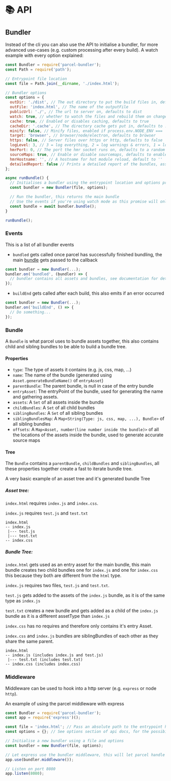 # 📚 API

## Bundler

Instead of the cli you can also use the API to initialise a bundler, for more advanced use-cases (e.g. custom processing after every build).
A watch example with every option explained:
```Javascript
const Bundler = require('parcel-bundler');
const Path = require('path');

// Entrypoint file location
const file = Path.join(__dirname, './index.html');

// Bundler options
const options = {
  outDir: './dist', // The out directory to put the build files in, defaults to dist
  outFile: 'index.html', // The name of the outputFile
  publicUrl: './', // The url to server on, defaults to dist
  watch: true, // whether to watch the files and rebuild them on change, defaults to process.env.NODE_ENV !== 'production'
  cache: true, // Enabled or disables caching, defaults to true
  cacheDir: '.cache', // The directory cache gets put in, defaults to .cache
  minify: false, // Minify files, enabled if process.env.NODE_ENV === 'production'
  target: 'browser', // browser/node/electron, defaults to browser
  https: false, // Server files over https or http, defaults to false
  logLevel: 3, // 3 = log everything, 2 = log warnings & errors, 1 = log errors
  hmrPort: 0, // The port the hmr socket runs on, defaults to a random free port (0 in node.js resolves to a random free port)
  sourceMaps: true, // Enable or disable sourcemaps, defaults to enabled (not supported in minified builds yet)
  hmrHostname: '', // A hostname for hot module reload, default to ''
  detailedReport: false // Prints a detailed report of the bundles, assets, filesizes and times, defaults to false, reports are only printed if watch is disabled
};

async runBundle() {
  // Initialises a bundler using the entrypoint location and options provided
  const bundler = new Bundler(file, options);

  // Run the bundler, this returns the main bundle
  // Use the events if you're using watch mode as this promise will only trigger once and not for every rebuild
  const bundle = await bundler.bundle();
}

runBundle();
```

### Events

This is a list of all bundler events

* `bundled` gets called once parcel has successfully finished bundling, the main [bundle](#bundle) gets passed to the callback
```Javascript
const bundler = new Bundler(...);
bundler.on('bundled', (bundler) => {
  // bundler contains all assets and bundles, see documentation for details
});
```

* `buildEnd` gets called after each build, this also emits if an error occurred
```Javascript
const bundler = new Bundler(...);
bundler.on('buildEnd', () => {
  // Do something...
});
```

### Bundle

A `Bundle` is what parcel uses to bundle assets together, this also contains child and sibling bundles to be able to build a bundle tree.

#### Properties

* `type`: The type of assets it contains (e.g. js, css, map, ...)
* `name`: The name of the bundle (generated using `Asset.generateBundleName()` of `entryAsset`)
* `parentBundle`: The parent bundle, is null in case of the entry bundle
* `entryAsset`: The entryPoint of the bundle, used for generating the name and gathering assets.
* `assets`: A `Set` of all assets inside the bundle
* `childBundles`: A `Set` of all child bundles
* `siblingBundles`: A `Set` of all sibling bundles
* `siblingBundlesMap`: A `Map<String(Type: js, css, map, ...), Bundle>` of all sibling bundles
* `offsets`: A `Map<Asset, number(line number inside the bundle)>` of all the locations of the assets inside the bundle, used to generate accurate source maps

#### Tree

The `Bundle` contains a `parentBundle`, `childBundles` and `siblingBundles`, all these properties together create a fast to iterate bundle tree.


A very basic example of an asset tree and it's generated bundle Tree

##### Asset tree:

`index.html` requires `index.js` and `index.css`.

`index.js` requires `test.js` and `test.txt`

```Text
index.html
-- index.js
 |--- test.js
 |--- test.txt
-- index.css
```

##### Bundle Tree:

`index.html` gets used as an entry asset for the main bundle, this main bundle creates two child bundles one for `index.js` and one for `index.css` this because they both are different from the `html` type.

`index.js` requires two files, `test.js` and `test.txt`.

`test.js` gets added to the assets of the `index.js` bundle, as it is of the same type as `index.js`

`test.txt` creates a new bundle and gets added as a child of the `index.js` bundle as it is a different assetType than `index.js`

`index.css` has no requires and therefore only contains it's entry Asset.

`index.css` and `index.js` bundles are siblingBundles of each other as they share the same parent.

```Text
index.html
-- index.js (includes index.js and test.js)
 |--- test.txt (includes test.txt)
-- index.css (includes index.css)
```

### Middleware

Middleware can be used to hook into a http server (e.g. `express` or node `http`).

An example of using the parcel middleware with express
```Javascript
const Bundler = require('parcel-bundler');
const app = require('express')();

const file = 'index.html'; // Pass an absolute path to the entrypoint here
const options = {}; // See options section of api docs, for the possibilities

// Initialise a new bundler using a file and options
const bundler = new Bundler(file, options);

// Let express use the bundler middleware, this will let parcel handle every request over your express server
app.use(bundler.middleware());

// Listen on port 8080
app.listen(8080);
```
